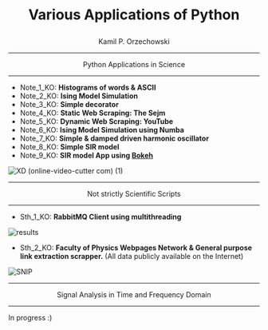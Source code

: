 <p align = "center" style="font-size:200%;">
<b>Various Applications of Python</b></p>
<p align = "center">Kamil P. Orzechowski</p>

---
<p align = "center">Python Applications in Science<p>

---
- Note_1_KO: <b> Histograms of words & ASCII </b>
- Note_2_KO: <b> Ising Model Simulation </b> 
- Note_3_KO: <b> Simple decorator </b>
- Note_4_KO: <b> Static Web Scraping: The Sejm</b>
- Note_5_KO: <b> Dynamic Web Scraping: YouTube</b>
- Note_6_KO: <b> Ising Model Simulation using Numba</b>
- Note_7_KO: <b> Simple & damped driven harmonic oscillator</b>
- Note_8_KO: <b> Simple SIR model</b>
- Note_9_KO: <b> SIR model App using [Bokeh](https://bokeh.org)</b>

![XD (online-video-cutter com) (1)](https://user-images.githubusercontent.com/62968263/205518639-8654ba38-0b0f-4d65-aab3-349b52d2020d.gif)

---
<p align = "center">Not strictly Scientific Scripts<p>

---

- Sth_1_KO: <b> RabbitMQ Client using multithreading</b>

![results](https://user-images.githubusercontent.com/62968263/208324140-b0535563-ca67-433f-aad0-e9567eb911b5.PNG)

- Sth_2_KO: <b> Faculty of Physics Webpages Network & General purpose link extraction scrapper.</b> (All data publicly available on the Internet) 

![SNIP](https://user-images.githubusercontent.com/62968263/211036063-ab822c3a-fc41-4afc-a28d-721db11bea3e.PNG)

---
<p align = "center">Signal Analysis in Time and Frequency Domain<p>

---
In progress :)
